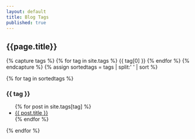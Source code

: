 ```yaml
---
layout: default
title: Blog Tags
published: true
---
```


<h2>{{page.title}}</h2>

{% capture tags %}
  {% for tag in site.tags %}
    {{ tag[0] }}
  {% endfor %}
{% endcapture %}
{% assign sortedtags = tags | split:' ' | sort %}

{% for tag in sortedtags %}
  <h3 id="{{ tag | escape }}">{{ tag }}</h3>
  <ul>
  {% for post in site.tags[tag] %}
  <li><a href="{{ post.url }}">{{ post.title }}</a></li>
  {% endfor %}
  </ul>
{% endfor %}
